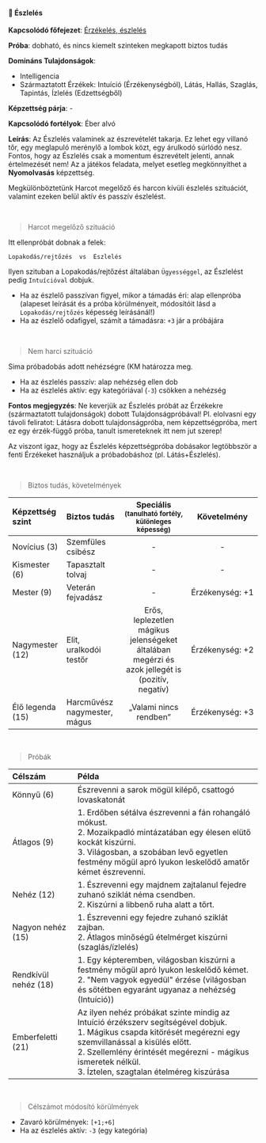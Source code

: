 #### 🔵 Észlelés

**Kapcsolódó főfejezet**: [Érzékelés, észlelés](../090_erzekeles_eszleles.md)

**Próba**: dobható, és nincs kiemelt szinteken megkapott biztos tudás

**Domináns Tulajdonságok**:

- Intelligencia
- Származtatott Érzékek: Intuíció (Érzékenységból), Látás, Hallás, Szaglás, Tapintás, Ízlelés (Edzettségből)

**Képzettség párja**: -

**Kapcsolódó fortélyok**: Éber alvó

**Leírás**: Az Észlelés valaminek az észrevételét takarja. Ez lehet egy villanó tőr, egy meglapuló merénylő a lombok közt, egy árulkodó súrlódó nesz. Fontos, hogy az Észlelés csak a momentum észrevételt jelenti, annak értelmezését nem! Az a játékos feladata, melyet esetleg megkönnyíthet a **Nyomolvasás** képzettség.

Megkülönböztetünk Harcot megelőző és harcon kívüli észlelés szituációt, valamint ezeken belül aktív és passzív észlelést.

<br />

> Harcot megelőző szituáció

Itt ellenpróbát dobnak a felek:
```
Lopakodás/rejtőzés  vs  Észlelés
```

Ilyen szituban a Lopakodás/rejtőzést általában `Ügyességgel`, az Észlelést pedig `Intuícióval` dobjuk.

- Ha az észlelő passzívan figyel, mikor a támadás éri: alap ellenpróba (alapeset leírását és a próba körülményeit, módosítóit lásd a `Lopakodás/rejtőzés` képesség leírásánál!)
- Ha az észlelő odafigyel, számít a támadásra: `+3` jár a próbájára

<br />

> Nem harci szituáció

Sima próbadobás adott nehézségre (KM határozza meg.

- Ha az észlelés passzív: alap nehézség ellen dob
- Ha az észlelés aktív: egy kategóriával (`-3`) csökken a nehézség

**Fontos megjegyzés**: Ne keverjük az Észlelés próbát az Érzékekre (származtatott tulajdonságok) dobott Tulajdonságpróbával! Pl. elolvasni egy távoli feliratot: Látásra dobott tulajdonságpróba, nem képzettségpróba, mert ez egy érzék‑függő próba, tanult ismereteknek itt nem jut szerep!

Az viszont igaz, hogy az Észlelés képzettségpróba dobásakor legtöbbször a fenti Érzékeket használjuk a próbadobáshoz (pl. Látás+Észlelés).

<br />

> Biztos tudás, követelmények

| Képzettség szint | Biztos tudás  | Speciális <br /> <sub>(tanulható fortély, különleges  képesség)</sub> | Követelmény |
| :----- | :----- | :-----: | :-----: |
| Novícius (3)     | Szemfüles csibész | - | - |
| Kismester (6)    | Tapasztalt tolvaj | - | - |
| Mester (9)       | Veterán fejvadász | - | Érzékenység:&nbsp;+1 |
| Nagymester (12)  | Elit, uralkodói testőr | Erős, leplezetlen mágikus jelenségeket általában megérzi és azok jellegét is (pozitív, negatív) | Érzékenység:&nbsp;+2 |
| Élő legenda (15) | Harcművész nagymester, mágus | „Valami nincs rendben” | Érzékenység:&nbsp;+3 |

<br />

> Próbák

| Célszám | Példa  |
| :----------- | :----------- |
| Könnyű       (6)  | Észrevenni a sarok mögül kilépő, csattogó lovaskatonát |
| Átlagos      (9)  | 1. Erdőben sétálva észrevenni a fán rohangáló mókust.<br />2. Mozaikpadló mintázatában egy élesen elütő kockát kiszúrni.<br />3. Világosban, a szobában levő egyetlen festmény mögül apró lyukon leskelődő amatőr kémet észrevenni. |
| Nehéz        (12) | 1. Észrevenni egy majdnem zajtalanul fejedre zuhanó sziklát néma csendben.<br />2. Kiszúrni a libbenő ruha alatt a tőrt. |
| Nagyon nehéz (15) | 1. Észrevenni egy fejedre zuhanó sziklát zajban.<br />2. Átlagos minőségű ételmérget kiszúrni (szaglás/ízlelés) |
| Rendkívül nehéz (18) | 1. Egy képteremben, világosban kiszúrni a festmény mögül apró lyukon leskelődő kémet.<br />2. "Nem vagyok egyedül" érzése (világosban és sötétben egyaránt ugyanaz a nehézség (Intuíció)) |
| Emberfeletti (21) | Az ilyen nehéz próbákat szinte mindig az Intuíció érzékszerv segítségével dobjuk.<br />1. Mágikus csapda kitörését megérezni egy szemvillanással a kisülés előtt.<br />2. Szellemlény érintését megérezni - mágikus ismeretek nélkül.<br />3. Íztelen, szagtalan ételméreg kiszúrása |

<br />

> Célszámot módosító körülmények

- Zavaró körülmények: `[+1;+6]`
- Ha az észlelés aktív: `-3` (egy kategória)
